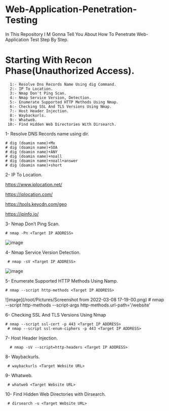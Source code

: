 # Web-Application-Penetration-Testing
In This Repository I M Gonna Tell You About How To Penetrate Web-Application Test Step By Step.
#  Starting With Recon Phase(Unauthorized Access).
    
      1:- Resolve Dns Records Name Using dig Command.
      2:- IP To Location.
      3:- Nmap Don't Ping Scan.
      4:- Nmap Service Version, Detection.
      5:- Enumerate Supported HTTP Methods Using Nmap.
      6:- Checking SSL And TLS Versions Using Nmap.
      7:- Host Header Injection.
      8:- Waybackurls.
      9:- Whatweb.
     10:- Find Hidden Web Directories With Dirsearch.

 1- Resolve DNS Records name using dir.
                                                                                                                                                                   
    # dig (doamin name)+Mx
    # dig (doamin name)+SOA
    # dig (doamin name)+ANY
    # dig (doamin name)+noall 
    # dig (doamin name)+noall+answer
    # dig (doamin name)+short
                           
 2- IP To Location.

   https://www.iplocation.net/
    
   https://iplocation.com/
    
   https://tools.keycdn.com/geo
    
   https://ipinfo.io/
    

 3- Nmap Don’t Ping Scan.

    # nmap -Pn <Target IP ADDRESS>
    
 ![image](https://user-images.githubusercontent.com/80889609/157229641-d0f5221b-665c-45e0-9a9d-ad57ab20aeba.png)


 4- Nmap Service Version Detection.

     # nmap -sV <Target IP ADDRESS>

![image](https://linuxhint.com/wp-content/uploads/2020/02/2-14.png)

 5- Enumerate Supported HTTP Methods Using Namp.
    
    # nmap --script http-methods <Target IP ADDRESS> 
 ![image](/root/Pictures/Screenshot from 2022-03-08 17-19-00.png)
     # nmap --script http-methods --script-args http-methods.url-path='/website' <Target IP ADDRESS>
 
       
 6- Checking SSL And TLS Versions Using Nmap

    # nmap --script ssl-cert -p 443 <Target IP ADDRESS>
     # nmap --script ssl-enum-ciphers -p 443 <Target IP ADDRESS>
     

 7- Host Header Injection.
 
      # nmap -sV --script=http-headers <Target IP ADDRESS>
    
 8- Waybackurls.

     # waybackurls <Target Website URL>

 9- Whatweb.

     # whatweb <Target Website URL>

 10- Find Hidden Web Directories with Dirsearch.
        
     # dirsearch -u <Target Website URL>
        
     
